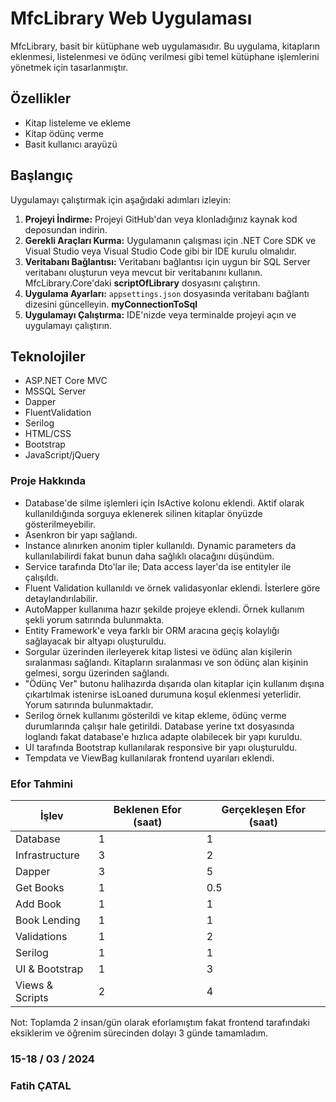 # MfcLibrary Web Uygulaması

MfcLibrary, basit bir kütüphane web uygulamasıdır. Bu uygulama, kitapların eklenmesi, listelenmesi ve ödünç verilmesi gibi temel kütüphane işlemlerini yönetmek için tasarlanmıştır.

## Özellikler

- Kitap listeleme ve ekleme
- Kitap ödünç verme
- Basit kullanıcı arayüzü

## Başlangıç

Uygulamayı çalıştırmak için aşağıdaki adımları izleyin:

1. **Projeyi İndirme:** Projeyi GitHub'dan veya klonladığınız kaynak kod deposundan indirin.
2. **Gerekli Araçları Kurma:** Uygulamanın çalışması için .NET Core SDK ve Visual Studio veya Visual Studio Code gibi bir IDE kurulu olmalıdır.
3. **Veritabanı Bağlantısı:** Veritabanı bağlantısı için uygun bir SQL Server veritabanı oluşturun veya mevcut bir veritabanını kullanın. MfcLibrary.Core'daki **scriptOfLibrary** dosyasını çalıştırın.
4. **Uygulama Ayarları:** `appsettings.json` dosyasında veritabanı bağlantı dizesini güncelleyin. **myConnectionToSql**
5. **Uygulamayı Çalıştırma:** IDE'nizde veya terminalde projeyi açın ve uygulamayı çalıştırın.

## Teknolojiler

- ASP.NET Core MVC
- MSSQL Server
- Dapper
- FluentValidation
- Serilog
- HTML/CSS
- Bootstrap
- JavaScript/jQuery


### Proje Hakkında

- Database'de silme işlemleri için IsActive kolonu eklendi. Aktif olarak kullanıldığında sorguya eklenerek silinen kitaplar önyüzde gösterilmeyebilir.
- Asenkron bir yapı sağlandı.
- Instance alınırken anonim tipler kullanıldı. Dynamic parameters da kullanılabilirdi fakat bunun daha sağlıklı olacağını düşündüm.
- Service tarafında Dto'lar ile; Data access layer'da ise entityler ile çalışıldı.
- Fluent Validation kullanıldı ve örnek validasyonlar eklendi. İsterlere göre detaylandırılabilir.
- AutoMapper kullanıma hazır şekilde projeye eklendi. Örnek kullanım şekli yorum satırında bulunmakta.
- Entity Framework'e veya farklı bir ORM aracına geçiş kolaylığı sağlayacak bir altyapı oluşturuldu.
- Sorgular üzerinden ilerleyerek kitap listesi ve ödünç alan kişilerin sıralanması sağlandı. Kitapların sıralanması ve son ödünç alan kişinin gelmesi, sorgu üzerinden sağlandı.
- "Ödünç Ver" butonu halihazırda dışarıda olan kitaplar için kullanım dışına çıkartılmak istenirse isLoaned durumuna koşul eklenmesi yeterlidir. Yorum satırında bulunmaktadır.
- Serilog örnek kullanımı gösterildi ve kitap ekleme, ödünç verme durumlarında çalışır hale getirildi. Database yerine txt dosyasında loglandı fakat database'e hızlıca adapte olabilecek bir yapı kuruldu.
- UI tarafında Bootstrap kullanılarak responsive bir yapı oluşturuldu.
- Tempdata ve ViewBag kullanılarak frontend uyarıları eklendi.

### Efor Tahmini

| İşlev          | Beklenen Efor (saat) | Gerçekleşen Efor (saat) |
|----------------|-------------------------------|-----------------------------------|
| Database       | 1                             | 1                                 |
| Infrastructure | 3                             | 2                                 |
| Dapper         | 3                             | 5                                 |
| Get Books      | 1                             | 0.5                               |
| Add Book       | 1                             | 1                                 |
| Book Lending   | 1                             | 1                                 |
| Validations    | 1                             | 2                                 |
| Serilog        | 1                             | 1                                 |
| UI & Bootstrap| 1                             | 3                                 |
| Views & Scripts| 2                             | 4                                 |

Not: Toplamda 2 insan/gün olarak eforlamıştım fakat frontend tarafındaki eksiklerim ve öğrenim sürecinden dolayı 3 günde tamamladım.

### 15-18 / 03 / 2024
### Fatih ÇATAL
